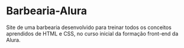 # Barbearia-Alura

Site de uma barbearia desenvolvido para treinar todos os conceitos aprendidos de HTML e CSS, no curso inicial da formação front-end da Alura.
